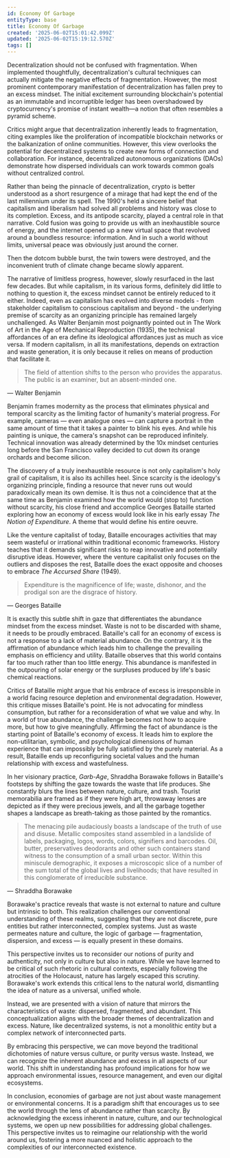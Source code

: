 ```yaml
---
id: Economy Of Garbage
entityType: base
title: Economy Of Garbage
created: '2025-06-02T15:01:42.099Z'
updated: '2025-06-02T15:19:12.570Z'
tags: []
---
```

Decentralization should not be confused with fragmentation. When implemented thoughtfully, decentralization's cultural techniques can actually mitigate the negative effects of fragmentation. However, the most prominent contemporary manifestation of decentralization has fallen prey to an excess mindset. The initial excitement surrounding blockchain's potential as an immutable and incorruptible ledger has been overshadowed by cryptocurrency's promise of instant wealth—a notion that often resembles a pyramid scheme.

Critics might argue that decentralization inherently leads to fragmentation, citing examples like the proliferation of incompatible blockchain networks or the balkanization of online communities. However, this view overlooks the potential for decentralized systems to create new forms of connection and collaboration. For instance, decentralized autonomous organizations (DAOs) demonstrate how dispersed individuals can work towards common goals without centralized control.

Rather than being the pinnacle of decentralization, crypto is better understood as a short resurgence of a mirage that had kept the end of the last millennium under its spell. The 1990's held a sincere belief that capitalism and liberalism had solved all problems and history was close to its completion. Excess, and its antipode scarcity, played a central role in that narrative. Cold fusion was going to provide us with an inexhaustible source of energy, and the internet opened up a new virtual space that revolved around a boundless resource: information. And in such a world without limits, universal peace was obviously just around the corner. 

Then the dotcom bubble burst, the twin towers were destroyed, and the inconvenient truth of climate change became slowly apparent. 

The narrative of limitless progress, however, slowly resurfaced in the last few decades. But while capitalism, in its various forms, definitely did little to nothing to question it, the excess mindset cannot be entirely reduced to it either. Indeed, even as capitalism has evolved into diverse models - from stakeholder capitalism to conscious capitalism and beyond - the underlying premise of scarcity as an organizing principle has remained largely unchallenged. As Walter Benjamin most poignantly pointed out in The Work of Art in the Age of Mechanical Reproduction (1935), the technical affordances of an era define its ideological affordances just as much as vice versa. If modern capitalism, in all its manifestations, depends on extraction and waste generation, it is only because it relies on means of production that facilitate it.

> The field of attention shifts to the person who provides the apparatus. The public is an examiner, but an absent-minded one.

— Walter Benjamin

Benjamin frames modernity as the process that eliminates physical and temporal scarcity as the limiting factor of humanity's material progress. For example, cameras — even analogue ones — can capture a portrait in the same amount of time that it takes a painter to blink his eyes. And while his painting is unique, the camera's snapshot can be reproduced infinitely. Technical innovation was already determined by the 10x mindset centuries long before the San Francisco valley decided to cut down its orange orchards and become silicon.

The discovery of a truly inexhaustible resource is not only capitalism's holy grail of capitalism, it is also its achilles heel. Since scarcity is the ideology's organizing principle, finding a resource that never runs out would paradoxically mean its own demise. It is thus not a coincidence that at the same time as Benjamin examined how the world would (stop to) function without scarcity, his close friend and accomplice Georges Bataille started exploring how an economy of excess would look like in his early essay *The Notion of Expenditure*. A theme that would define his entire oeuvre.

Like the venture capitalist of today, Bataille encourages activities that may seem wasteful or irrational within traditional economic frameworks. History teaches that it demands significant risks to reap innovative and potentially disruptive ideas. However, where the venture capitalist only focuses on the outliers and disposes the rest, Bataille does the exact opposite and chooses to embrace *The Accursed Share* (1949).

> Expenditure is the magnificence of life; waste, dishonor, and the prodigal son are the disgrace of history.

— Georges Bataille

It is exactly this subtle shift in gaze that differentiates the abundance mindset from the excess mindset. Waste is not to be discarded with shame, it needs to be proudly embraced. Bataille's call for an economy of excess is not a response to a lack of material abundance. On the contrary, it is the affirmation of abundance which leads him to challenge the prevailing emphasis on efficiency and utility. Bataille observes that this world contains far too much rather than too little energy. This abundance is manifested in the outpouring of solar energy or the surpluses produced by life's basic chemical reactions.

Critics of Bataille might argue that his embrace of excess is irresponsible in a world facing resource depletion and environmental degradation. However, this critique misses Bataille's point. He is not advocating for mindless consumption, but rather for a reconsideration of what we value and why. In a world of true abundance, the challenge becomes not how to acquire more, but how to give meaningfully. Affirming the fact of abundance is the starting point of Bataille's economy of excess. It leads him to explore the non-utilitarian, symbolic, and psychological dimensions of human experience that can impossibly be fully satisfied by the purely material. As a result, Bataille ends up reconfiguring societal values and the human relationship with excess and wastefulness.

In her visionary practice, *Garb-Age*, Shraddha Borawake follows in Bataille's footsteps by shifting the gaze towards the waste that life produces. She constantly blurs the lines between nature, culture, and trash. Tourist memorabilia are framed as if they were high art, throwaway lenses are depicted as if they were precious jewels, and all the garbage together shapes a landscape as breath-taking as those painted by the romantics.

> The menacing pile audaciously boasts a landscape of the truth of use and disuse. Metallic composites stand assembled in a landslide of labels, packaging, logos, words, colors, signifiers and barcodes. Oil, butter, preservatives deodorants and other such containers stand witness to the consumption of a small urban sector. Within this miniscule demographic, it exposes a microscopic slice of a number of the sum total of the global lives and livelihoods; that have resulted in this conglomerate of irreducible substance.

— Shraddha Borawake

Borawake's practice reveals that waste is not external to nature and culture but intrinsic to both. This realization challenges our conventional understanding of these realms, suggesting that they are not discrete, pure entities but rather interconnected, complex systems. Just as waste permeates nature and culture, the logic of garbage — fragmentation, dispersion, and excess — is equally present in these domains.

This perspective invites us to reconsider our notions of purity and authenticity, not only in culture but also in nature. While we have learned to be critical of such rhetoric in cultural contexts, especially following the atrocities of the Holocaust, nature has largely escaped this scrutiny. Borawake's work extends this critical lens to the natural world, dismantling the idea of nature as a universal, unified whole.

Instead, we are presented with a vision of nature that mirrors the characteristics of waste: dispersed, fragmented, and abundant. This conceptualization aligns with the broader themes of decentralization and excess. Nature, like decentralized systems, is not a monolithic entity but a complex network of interconnected parts.

By embracing this perspective, we can move beyond the traditional dichotomies of nature versus culture, or purity versus waste. Instead, we can recognize the inherent abundance and excess in all aspects of our world. This shift in understanding has profound implications for how we approach environmental issues, resource management, and even our digital ecosystems.

In conclusion, economies of garbage are not just about waste management or environmental concerns. It is a paradigm shift that encourages us to see the world through the lens of abundance rather than scarcity. By acknowledging the excess inherent in nature, culture, and our technological systems, we open up new possibilities for addressing global challenges. This perspective invites us to reimagine our relationship with the world around us, fostering a more nuanced and holistic approach to the complexities of our interconnected existence.
